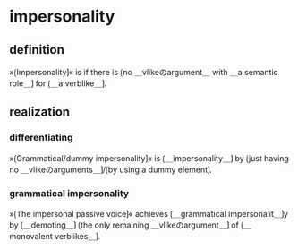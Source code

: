 # impersonality

## definition

»⟮Impersonality⟯« is if there is ⟮no ＿vlikeのargument＿ with ＿a semantic role＿⟯ for ⟮＿a verblike＿⟯.

## realization

### differentiating

»⟮Grammatical/dummy impersonality⟯« is ⟮＿impersonality＿⟯ by ⟮just having no ＿vlikeのarguments＿⟯/⟮by using a dummy element⟯.

### grammatical impersonality

»⟮The impersonal passive voice⟯« achieves ⟮＿grammatical impersonalit＿⟯y by ⟮＿demoting＿⟯ ⟮the only remaining ＿vlikeのargument＿⟯ of ⟮＿monovalent verblikes＿⟯.